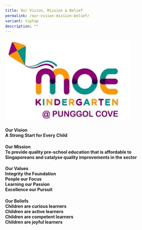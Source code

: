 ```yaml
---
title: Our Vision, Mission & Belief
permalink: /our-vision-mission-belief/
variant: tiptap
description: ""
---
```

<h4></h4>
<div class="isomer-image-wrapper">
<img style="width: 80%;" height="auto" width="100%" alt="MK @ Punggol Cove" src="/images/Picture1.jpg">
</div>
<h4><strong>Our Vision</strong><br>A Strong Start for Every Child</h4>
<h4><strong>Our Mission</strong><br>To provide quality pre-school education that is affordable to Singaporeans and catalyse quality improvements in the sector</h4>
<h4><strong>Our Values</strong><br>Integrity the Foundation<br>People our Focus<br>Learning our Passion<br>Excellence our Pursuit</h4>
<h4><strong>Our Beliefs</strong><br>Children are curious learners<br>Children are active learners<br>Children are competent learners<br>Children are joyful learners</h4>
<h4></h4>
<h4></h4>
<h4></h4>
<p></p>